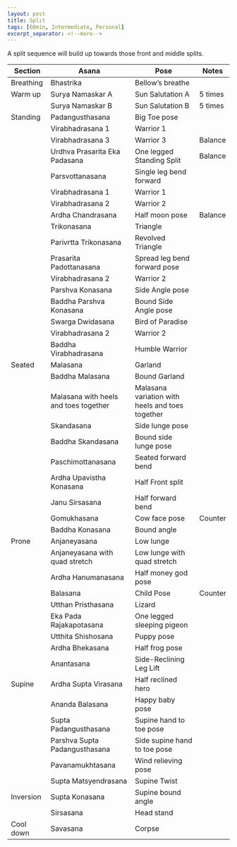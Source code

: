 ```yaml
---
layout: post
title: Split
tags: [60min, Intermediate, Personal]
excerpt_separator: <!--more-->
---
```


A split sequence will build up towards those front and middle splits.
<!--more-->

| Section | Asana | Pose | Notes |
| ------ | ------ | ------ | ------ |
| Breathing | Bhastrika | Bellow’s breathe
| Warm up | Surya Namaskar A | Sun Salutation A | 5 times |
| | Surya Namaskar B | Sun Salutation B | 5 times |
| Standing | Padangusthasana | Big Toe pose
| | Virabhadrasana 1 | Warrior 1
| | Virabhadrasana 3 | Warrior 3 | Balance
| | Urdhva Prasarita Eka Padasana | One legged Standing Split | Balance
| | Parsvottanasana | Single leg bend forward
| | Virabhadrasana 1 | Warrior 1
| | Virabhadrasana 2 | Warrior 2
| | Ardha Chandrasana | Half moon pose | Balance
| | Trikonasana | Triangle
| | Parivrtta Trikonasana | Revolved Triangle
| | Prasarita Padottanasana | Spread leg bend forward pose
| | Virabhadrasana 2 | Warrior 2
| | Parshva Konasana | Side Angle pose
| | Baddha Parshva Konasana | Bound Side Angle pose
| | Swarga Dwidasana | Bird of Paradise
| | Virabhadrasana 2 | Warrior 2
| | Baddha Virabhadrasana | Humble Warrior
| Seated | Malasana | Garland
| | Baddha Malasana | Bound Garland
| | Malasana with heels and toes together | Malasana variation with heels and toes together | 
| | Skandasana | Side lunge pose
| | Baddha Skandasana | Bound side lunge pose
| | Paschimottanasana | Seated forward bend
| | Ardha Upavistha Konasana | Half Front split
| | Janu Sirsasana | Half forward bend
| | Gomukhasana | Cow face pose | Counter
| | Baddha Konasana | Bound angle |
| Prone | Anjaneyasana | Low lunge
| | Anjaneyasana with quad stretch | Low lunge with quad stretch
| | Ardha Hanumanasana | Half money god pose
| | Balasana | Child Pose | Counter
| | Utthan Pristhasana | Lizard
| | Eka Pada Rajakapotasana | One legged sleeping pigeon
| | Utthita Shishosana | Puppy pose
| | Ardha Bhekasana | Half frog pose
| | Anantasana | Side-Reclining Leg Lift
| Supine | Ardha Supta Virasana | Half reclined hero
| | Ananda Balasana | Happy baby pose
| | Supta Padangusthasana | Supine hand to toe pose
| | Parshva Supta Padangusthasana | Side supine hand to toe pose
| | Pavanamukhtasana | Wind relieving pose
| | Supta Matsyendrasana | Supine Twist
| Inversion | Supta Konasana | Supine bound angle
| | Sirsasana | Head stand
| Cool down | Savasana | Corpse
